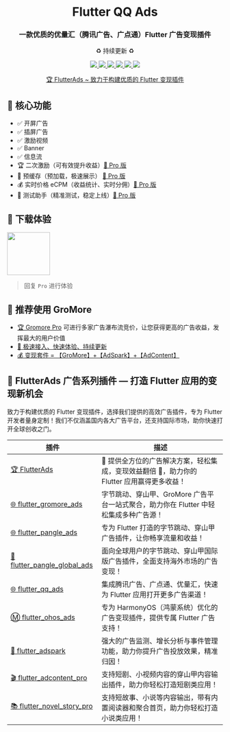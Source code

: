 <h1 align="center">Flutter QQ Ads</h1>
<h3 align="center">一款优质的优量汇（腾讯广告、广点通）Flutter 广告变现插件</h3>
<p align="center">♻️ 持续更新 ♻️</p>

<p align="center">
<a href="https://pub.dev/packages/flutter_qq_ads">
<img src="https://img.shields.io/pub/v/flutter_qq_ads?logo=dart"/>
<img src="https://img.shields.io/badge/OS-iOS%20%7C%20Android-blue?logo=preact"/>
</a>
<a href="https://github.com/FlutterAds/flutter_qq_ads">
<img src="https://github.com/FlutterAds/flutter_qq_ads/actions/workflows/flutter.yml/badge.svg">
<img src=https://img.shields.io/github/stars/FlutterAds/flutter_qq_ads?color=brightgreen>
</a>
<a href="https://flutterads.top/">
<img src="https://img.shields.io/badge/Pro-v3.8.0-success?logo=flutter&logoColor=FFD700"/>
<a href="https://flutterads.top/">
<img src="https://img.shields.io/badge/Site-FlutterAds-success?logo=webtrees&logoColor=FFD700"/>
</a>
</p>

<a href="https://flutterads.top/">
<p align="center"> 🏆 FlutterAds ~ 致力于构建优质的 Flutter 变现插件</p>
</a>

## 🚀 核心功能

- ✅ 开屏广告
- ✅ 插屏广告
- ✅ 激励视频
- ✅ Banner
- ✅ 信息流
- 🏆 二次激励（可有效提升收益）[🚀 Pro 版](https://flutterads.top/)
- 🦥 预缓存（预加载，极速展示） [🎁 Pro 版](https://flutterads.top/)
- 💰 实时价格 eCPM（收益统计、实时分佣）[🚀 Pro 版](https://flutterads.top/)
- 🧪 测试助手（精准测试，稳定上线）[🚀 Pro 版](https://flutterads.top/)


## 📱 下载体验
<a href="https://www.pgyer.com/app/qrcode/fads"><img src="https://raw.githubusercontent.com/yy1300326388/yy1300326388/main/images/gzh/gzh_qrcode.jpeg" width='100' height='100'></a>

> 回复 `Pro` 进行体验

## 📣 推荐使用 GroMore

- [🏆 Gromore Pro](https://flutterads.top/) 可进行多家广告瀑布流竞价，让您获得更高的广告收益，发挥最大的用户价值
- [ 🎯 极速接入、快速体验、持续更新](https://github.com/FlutterAds/flutter_qq_ads/wiki)
- [ 💰 变现套件 = 【GroMore】+【AdSpark】+【AdContent】](https://flutterads.top/)


## 📌 FlutterAds 广告系列插件 — 打造 Flutter 应用的变现新机会

致力于构建优质的 Flutter 变现插件，选择我们提供的高效广告插件，专为 Flutter 开发者量身定制！我们不仅涵盖国内各大广告平台，还支持国际市场，助你快速打开全球创收之门。

|插件|描述|
|-|-|
|[🏆 FlutterAds](https://flutterads.top/)| 🎉 提供全方位的广告解决方案，轻松集成，变现效益翻倍 🚀，助力你的 Flutter 应用赢得更多收益！|
|[🌐 flutter_gromore_ads](https://github.com/FlutterAds/flutter_gromore_ads)|字节跳动、穿山甲、GroMore 广告平台一站式聚合，助力你在 Flutter 中轻松集成多种广告源！|
|[🌐 flutter_pangle_ads](https://github.com/FlutterAds/flutter_pangle_ads)|专为 Flutter 打造的字节跳动、穿山甲广告插件，让你畅享流量和收益！|
|[🚢 flutter_pangle_global_ads](https://github.com/FlutterAds/flutter_pangle_global_ads)|面向全球用户的字节跳动、穿山甲国际版广告插件，全面支持海外市场的广告变现！|
|[🌐 flutter_qq_ads](https://github.com/FlutterAds/flutter_qq_ads)|	集成腾讯广告、广点通、优量汇，快速为 Flutter 应用打开更多广告渠道！|
|[Ⓜ flutter_ohos_ads](https://github.com/FlutterAds/flutter_ohos_ads)|专为 HarmonyOS（鸿蒙系统）优化的广告变现插件，提供专属 Flutter 广告支持！|
|[📡 flutter_adspark](https://github.com/FlutterAds/flutter_adspark)|强大的广告监测、增长分析与事件管理功能，助力你提升广告投放效果，精准归因！|
|[🎬 flutter_adcontent_pro](https://github.com/FlutterAds/flutter_adcontent)|支持短剧、小视频内容的穿山甲内容输出插件，助力你轻松打造短剧类应用！|
|[📚 flutter_novel_story_pro](https://github.com/FlutterAds/flutter_novel_story)|支持短故事、小说等内容输出，带有内置阅读器和聚合首页，助力你轻松打造小说类应用！|
